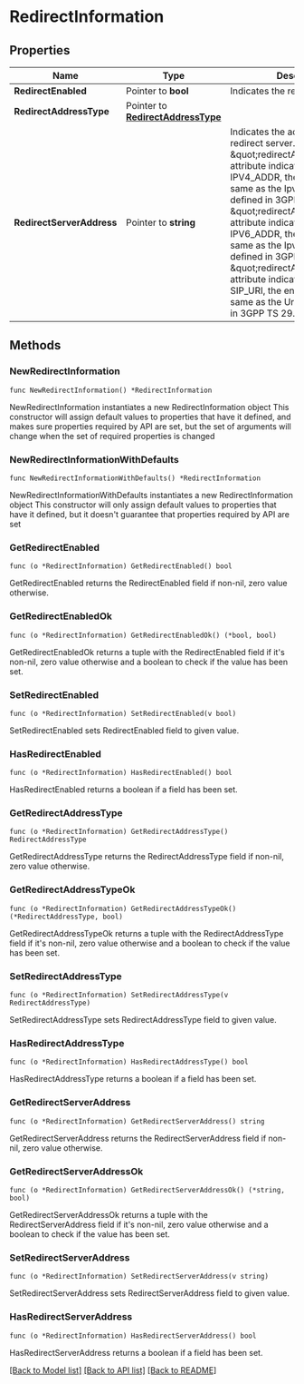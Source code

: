 # RedirectInformation

## Properties

Name | Type | Description | Notes
------------ | ------------- | ------------- | -------------
**RedirectEnabled** | Pointer to **bool** | Indicates the redirect is enable. | [optional] 
**RedirectAddressType** | Pointer to [**RedirectAddressType**](RedirectAddressType.md) |  | [optional] 
**RedirectServerAddress** | Pointer to **string** | Indicates the address of the redirect server. If \&quot;redirectAddressType\&quot; attribute indicates the IPV4_ADDR, the encoding is the same as the Ipv4Addr data type defined in 3GPP TS 29.571.If \&quot;redirectAddressType\&quot; attribute indicates the IPV6_ADDR, the encoding is the same as the Ipv6Addr data type defined in 3GPP TS 29.571.If \&quot;redirectAddressType\&quot; attribute indicates the URL or SIP_URI, the encoding is the same as the Uri data type defined in 3GPP TS 29.571.  | [optional] 

## Methods

### NewRedirectInformation

`func NewRedirectInformation() *RedirectInformation`

NewRedirectInformation instantiates a new RedirectInformation object
This constructor will assign default values to properties that have it defined,
and makes sure properties required by API are set, but the set of arguments
will change when the set of required properties is changed

### NewRedirectInformationWithDefaults

`func NewRedirectInformationWithDefaults() *RedirectInformation`

NewRedirectInformationWithDefaults instantiates a new RedirectInformation object
This constructor will only assign default values to properties that have it defined,
but it doesn't guarantee that properties required by API are set

### GetRedirectEnabled

`func (o *RedirectInformation) GetRedirectEnabled() bool`

GetRedirectEnabled returns the RedirectEnabled field if non-nil, zero value otherwise.

### GetRedirectEnabledOk

`func (o *RedirectInformation) GetRedirectEnabledOk() (*bool, bool)`

GetRedirectEnabledOk returns a tuple with the RedirectEnabled field if it's non-nil, zero value otherwise
and a boolean to check if the value has been set.

### SetRedirectEnabled

`func (o *RedirectInformation) SetRedirectEnabled(v bool)`

SetRedirectEnabled sets RedirectEnabled field to given value.

### HasRedirectEnabled

`func (o *RedirectInformation) HasRedirectEnabled() bool`

HasRedirectEnabled returns a boolean if a field has been set.

### GetRedirectAddressType

`func (o *RedirectInformation) GetRedirectAddressType() RedirectAddressType`

GetRedirectAddressType returns the RedirectAddressType field if non-nil, zero value otherwise.

### GetRedirectAddressTypeOk

`func (o *RedirectInformation) GetRedirectAddressTypeOk() (*RedirectAddressType, bool)`

GetRedirectAddressTypeOk returns a tuple with the RedirectAddressType field if it's non-nil, zero value otherwise
and a boolean to check if the value has been set.

### SetRedirectAddressType

`func (o *RedirectInformation) SetRedirectAddressType(v RedirectAddressType)`

SetRedirectAddressType sets RedirectAddressType field to given value.

### HasRedirectAddressType

`func (o *RedirectInformation) HasRedirectAddressType() bool`

HasRedirectAddressType returns a boolean if a field has been set.

### GetRedirectServerAddress

`func (o *RedirectInformation) GetRedirectServerAddress() string`

GetRedirectServerAddress returns the RedirectServerAddress field if non-nil, zero value otherwise.

### GetRedirectServerAddressOk

`func (o *RedirectInformation) GetRedirectServerAddressOk() (*string, bool)`

GetRedirectServerAddressOk returns a tuple with the RedirectServerAddress field if it's non-nil, zero value otherwise
and a boolean to check if the value has been set.

### SetRedirectServerAddress

`func (o *RedirectInformation) SetRedirectServerAddress(v string)`

SetRedirectServerAddress sets RedirectServerAddress field to given value.

### HasRedirectServerAddress

`func (o *RedirectInformation) HasRedirectServerAddress() bool`

HasRedirectServerAddress returns a boolean if a field has been set.


[[Back to Model list]](../README.md#documentation-for-models) [[Back to API list]](../README.md#documentation-for-api-endpoints) [[Back to README]](../README.md)


